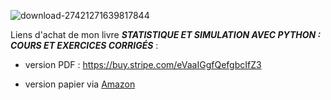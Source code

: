 ![download-27421271639817844](https://user-images.githubusercontent.com/50743783/221590193-8599ea22-489a-492b-901e-2bbe4f90e227.png)

Liens d'achat de mon livre ***STATISTIQUE ET SIMULATION AVEC PYTHON : COURS ET EXERCICES CORRIGÉS*** :

* version PDF : https://buy.stripe.com/eVaaIGgfQefgbcIfZ3

* version papier via [Amazon](https://www.amazon.fr/gp/product/B08SCYRX3H/ref=dbs_a_def_rwt_hsch_vapi_tu00_p1_i3)
